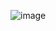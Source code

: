 ![image](https://user-images.githubusercontent.com/56281742/123906389-ec38d980-d928-11eb-993d-447bcae4c520.png)
